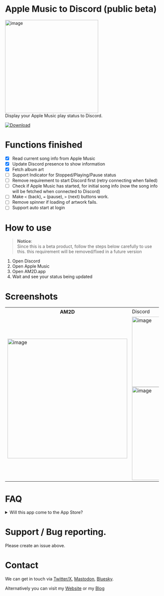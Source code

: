 # Apple Music to Discord (public beta)
<img width="305" alt="image" src="https://github.com/0xWDG/Apple-Music-to-Discord/assets/1290461/f4c404da-7d1a-4a54-b281-cf3aaa63413e"><br />
Display your Apple Music play status to Discord.

<a href='AM2D.zip' target='_blank'>
  <img alt="Download" src="https://img.shields.io/badge/Download-Beta-6bbee8?style=for-the-badge">
 </a>
 
# Functions finished
- [x] Read current song info from Apple Music
- [x] Update Discord presence to show information
- [x] Fetch album art
- [ ] Support Indicator for Stopped/Playing/Pause status
- [ ] Remove requirement to start Discord first (retry connecting when failed)
- [ ] Check if Apple Music has started, for initial song info (now the song info will be fetched when connected to Discord)
- [ ] Make `<` (back), `=` (pause), `>` (next) buttons work.
- [ ] Remove spinner if loading of artwork fails.
- [ ] Support auto start at login

# How to use 
> **Notice**:\
> Since this is a beta product, follow the steps below carefully to use this. this requirement will be removed/fixed in a future version

1. Open Discord
2. Open Apple Music
3. Open AM2D.app
4. Wait and see your status being updated

# Screenshots

<table>
  <tr>
    <th>AM2D</th>
    <td>Discord</td>
  </tr>
  <tr>
    <td>
      <img width="392" alt="image" src="https://github.com/0xWDG/Apple-Music-to-Discord/assets/1290461/4099433c-78bc-4643-bc0d-2de98061feea">      
    </td>
    <td>
      <img width="230" alt="image" src="https://github.com/0xWDG/Apple-Music-to-Discord/assets/1290461/ee99c9db-2e3d-44d6-af20-351629d67ac8"><br />
      <img width="305" alt="image" src="https://github.com/0xWDG/Apple-Music-to-Discord/assets/1290461/f4c404da-7d1a-4a54-b281-cf3aaa63413e">
    </td>
  </tr>
</table>

# FAQ

<details><summary>Will this app come to the App Store?</summary>Probably not since it does not work with the sandbox being enabled.</details>


# Support / Bug reporting.

Please create an issue above.

# Contact

We can get in touch via [Twitter/X](https://twitter.com/0xWDG), [Mastodon](https://iosdev.space/0xWDG), [Bluesky](https://bsky.app/profile/0xwdg.bsky.social).

Alternatively you can visit my [Website](https://wesleydegroot.nl) or my [Blog](https://wdg.codes)
